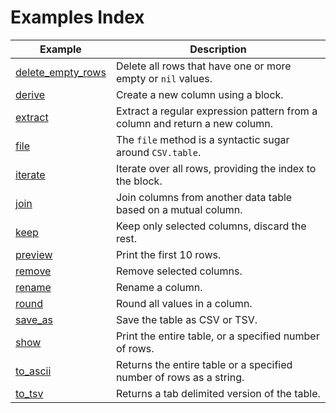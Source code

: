 # Examples Index

Example | Description
---|---
[delete_empty_rows](https://github.com/DannyBen/datamix/tree/master/examples/delete_empty_rows#delete_empty_rows) | Delete all rows that have one or more empty or `nil` values.
[derive](https://github.com/DannyBen/datamix/tree/master/examples/derive#derive) | Create a new column using a block. 
[extract](https://github.com/DannyBen/datamix/tree/master/examples/extract#extract) | Extract a regular expression pattern from a column and return a new column.
[file](https://github.com/DannyBen/datamix/tree/master/examples/file#file) | The `file` method is a syntactic sugar around `CSV.table`.
[iterate](https://github.com/DannyBen/datamix/tree/master/examples/iterate#iterate) | Iterate over all rows, providing the index to the block.
[join](https://github.com/DannyBen/datamix/tree/master/examples/join#join) | Join columns from another data table based on a mutual column.
[keep](https://github.com/DannyBen/datamix/tree/master/examples/keep#keep) | Keep only selected columns, discard the rest.
[preview](https://github.com/DannyBen/datamix/tree/master/examples/preview#preview) | Print the first 10 rows.
[remove](https://github.com/DannyBen/datamix/tree/master/examples/remove#remove) | Remove selected columns.
[rename](https://github.com/DannyBen/datamix/tree/master/examples/rename#rename) | Rename a column.
[round](https://github.com/DannyBen/datamix/tree/master/examples/round#round) | Round all values in a column.
[save_as](https://github.com/DannyBen/datamix/tree/master/examples/save_as#save_as) | Save the table as CSV or TSV.
[show](https://github.com/DannyBen/datamix/tree/master/examples/show#show) | Print the entire table, or a specified number of rows.
[to_ascii](https://github.com/DannyBen/datamix/tree/master/examples/to_ascii#to_ascii) | Returns the entire table or a specified number of rows as a string.
[to_tsv](https://github.com/DannyBen/datamix/tree/master/examples/to_tsv#to_tsv) | Returns a tab delimited version of the table.